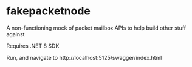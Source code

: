 # fakepacketnode

A non-functioning mock of packet mailbox APIs to help build other stuff against

Requires .NET 8 SDK

Run, and navigate to http://localhost:5125/swagger/index.html

